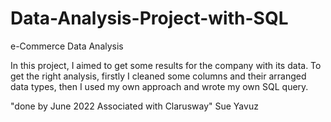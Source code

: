 # Data-Analysis-Project-with-SQL

e-Commerce Data Analysis 

In this project, I aimed to get some results for the company with its data. To get the right analysis, firstly I cleaned some columns and their arranged data types, then I used my own approach and wrote my own SQL query.

"done by June 2022
Associated with Clarusway"
Sue Yavuz
